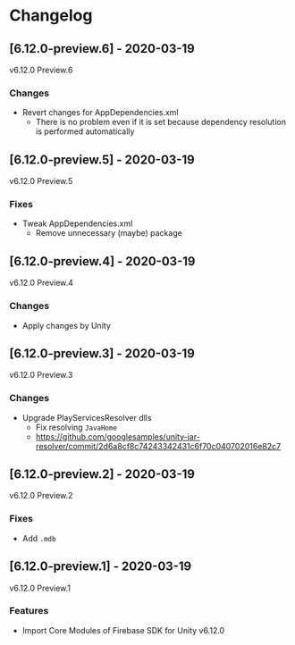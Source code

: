 # Changelog

## [6.12.0-preview.6] - 2020-03-19

v6.12.0 Preview.6

### Changes

* Revert changes for AppDependencies.xml
    * There is no problem even if it is set because dependency resolution is performed automatically

## [6.12.0-preview.5] - 2020-03-19

v6.12.0 Preview.5

### Fixes

* Tweak AppDependencies.xml
    * Remove unnecessary (maybe) package

## [6.12.0-preview.4] - 2020-03-19

v6.12.0 Preview.4

### Changes

* Apply changes by Unity

## [6.12.0-preview.3] - 2020-03-19

v6.12.0 Preview.3

### Changes

* Upgrade PlayServicesResolver dlls
    * Fix resolving `JavaHome`
    * https://github.com/googlesamples/unity-jar-resolver/commit/2d6a8cf8c74243342431c6f70c040702016e82c7

## [6.12.0-preview.2] - 2020-03-19

v6.12.0 Preview.2

### Fixes

* Add `.mdb`

## [6.12.0-preview.1] - 2020-03-19

v6.12.0 Preview.1

### Features

* Import Core Modules of Firebase SDK for Unity v6.12.0

